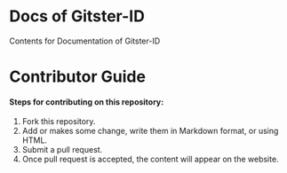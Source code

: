 # Docs of Gitster-ID
Contents for Documentation of Gitster-ID

# Contributor Guide
#### Steps for contributing on this repository:

1. Fork this repository.
2. Add or makes some change, write them in Markdown format, or using HTML.
3. Submit a pull request.
4. Once pull request is accepted, the content will appear on the website.
